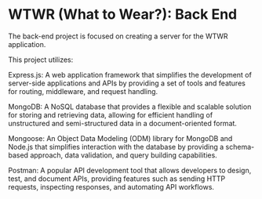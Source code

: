# WTWR (What to Wear?): Back End

The back-end project is focused on creating a server for the WTWR application.

This project utilizes:

Express.js: A web application framework that simplifies the development of server-side applications and APIs by providing a set of tools and features for routing, middleware, and request handling.

MongoDB: A NoSQL database that provides a flexible and scalable solution for storing and retrieving data, allowing for efficient handling of unstructured and semi-structured data in a document-oriented format.

Mongoose: An Object Data Modeling (ODM) library for MongoDB and Node.js that simplifies interaction with the database by providing a schema-based approach, data validation, and query building capabilities.

Postman: A popular API development tool that allows developers to design, test, and document APIs, providing features such as sending HTTP requests, inspecting responses, and automating API workflows.
